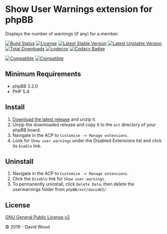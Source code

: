 # Show User Warnings extension for phpBB

Displays the number of warnings (if any) for a member.

[![Build Status](https://github.com/david63/userwarnings/workflows/Tests/badge.svg)](https://github.com/phpbb-extensions/david63/userwarnings)
[![License](https://poser.pugx.org/david63/userwarnings/license)](https://packagist.org/packages/david63/userwarnings)
[![Latest Stable Version](https://poser.pugx.org/david63/userwarnings/v/stable)](https://packagist.org/packages/david63/userwarnings)
[![Latest Unstable Version](https://poser.pugx.org/david63/userwarnings/v/unstable)](https://packagist.org/packages/david63/userwarnings)
[![Total Downloads](https://poser.pugx.org/david63/userwarnings/downloads)](https://packagist.org/packages/david63/userwarnings)
[![codecov](https://codecov.io/gh/david63/userwarnings/branch/master/graph/badge.svg?token=D2500PgRex)](https://codecov.io/gh/david63/userwarnings)
[![Codacy Badge](https://api.codacy.com/project/badge/Grade/f7e54f52b678443490b92fdbcedd037b)](https://www.codacy.com/manual/david63/userwarnings?utm_source=github.com&amp;utm_medium=referral&amp;utm_content=david63/userwarnings&amp;utm_campaign=Badge_Grade)

[![Compatible](https://img.shields.io/badge/compatible-phpBB:3.2.x-blue.svg)](https://shields.io/)
[![Compatible](https://img.shields.io/badge/compatible-phpBB:3.3.x-blue.svg)](https://shields.io/)

## Minimum Requirements
* phpBB 3.2.0
* PHP 5.4

## Install
1. [Download the latest release](https://github.com/david63/userwarnings/archive/3.2.zip) and unzip it.
2. Unzip the downloaded release and copy it to the `ext` directory of your phpBB board.
3. Navigate in the ACP to `Customise -> Manage extensions`.
4. Look for `Show user warnings` under the Disabled Extensions list and click its `Enable` link.

## Uninstall
1. Navigate in the ACP to `Customise -> Manage extensions`.
2. Click the `Disable` link for `Show user warnings`.
3. To permanently uninstall, click `Delete Data`, then delete the userwarnings folder from `phpBB/ext/david63/`.

## License
[GNU General Public License v2](http://opensource.org/licenses/GPL-2.0)

© 2019 - David Wood